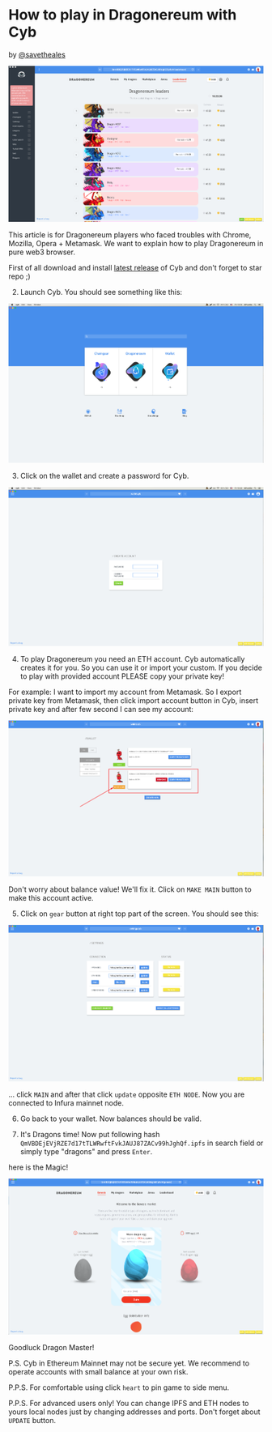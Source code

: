 # How to play in Dragonereum with Cyb

by [@savetheales]()

![dragons](dragons.png)

This article is for Dragonereum players who faced troubles with Chrome, Mozilla, Opera + Metamask. We want to explain how to play Dragonereum in pure web3 browser.

First of all download and install [latest release](https://github.com/cybercongress/cyb/releases) of Cyb and don't forget to star repo ;)

2. Launch Cyb. You should see something like this:

![launch](launch.png)

3. Click on the wallet and create a password for Cyb.

![wallet](wallet.png)

4. To play Dragonereum you need an ETH account. Cyb automatically creates it for you. So you can use it or import your custom. If you decide to play with provided account PLEASE copy your private key!

For example: I want to import my account from Metamask. So I export private key from Metamask, then click import account button in Cyb, insert private key and after few second I can see my account:

![import_account](account.png)

Don't worry about balance value! We'll fix it. Click on `MAKE MAIN` button to make this account active.

5. Click on `gear` button at right top part of the screen. You should see this:

![settings](settings.png)

... click `MAIN` and after that click `update` opposite `ETH NODE`. Now you are connected to Infura mainnet node.

6. Go back to your wallet. Now balances should be valid.

7. It's Dragons time! Now put following hash `QmVBDEjEVjRZE7d17tTLWRwftFvkJAUJ87ZACv99hJghQf.ipfs` in search field or simply type "dragons" and press `Enter`.

here is the Magic!

![magic](magic.png)

Goodluck Dragon Master!

P.S. Cyb in Ethereum Mainnet may not be secure yet. We recommend to operate accounts with small balance at your own risk.

P.P.S. For comfortable using click `heart` to pin game to side menu.

P.P.S. For advanced users only! You can change IPFS and ETH nodes to yours local nodes just by changing addresses and ports. Don't forget about `UPDATE` button. 
